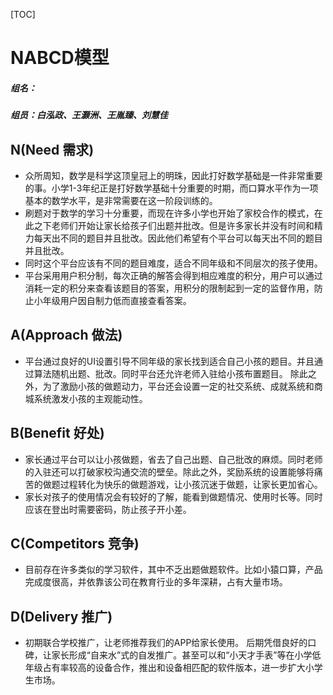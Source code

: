 [TOC]
# NABCD模型
##### 组名：
##### 组员：白泓政、王灏洲、王胤臻、刘慧佳

## N(Need 需求)
* 众所周知，数学是科学这顶皇冠上的明珠，因此打好数学基础是一件非常重要的事。小学1-3年纪正是打好数学基础十分重要的时期，而口算水平作为一项基本的数学水平，是非常需要在这一阶段训练的。  
* 刷题对于数学的学习十分重要，而现在许多小学也开始了家校合作的模式，在此之下老师们开始让家长给孩子们出题并批改。但是许多家长并没有时间和精力每天出不同的题目并且批改。因此他们希望有个平台可以每天出不同的题目并且批改。
* 同时这个平台应该有不同的题目难度，适合不同年级和不同层次的孩子使用。
* 平台采用用户积分制，每次正确的解答会得到相应难度的积分，用户可以通过消耗一定的积分来查看该题目的答案，用积分的限制起到一定的监督作用，防止小年级用户因自制力低而直接查看答案。
## A(Approach 做法)  
* 平台通过良好的UI设置引导不同年级的家长找到适合自己小孩的题目。并且通过算法随机出题、批改。同时平台还允许老师入驻给小孩布置题目。
除此之外，为了激励小孩的做题动力，平台还会设置一定的社交系统、成就系统和商城系统激发小孩的主观能动性。
## B(Benefit 好处)
* 家长通过平台可以让小孩做题，省去了自己出题、自己批改的麻烦。同时老师的入驻还可以打破家校沟通交流的壁垒。除此之外，奖励系统的设置能够将痛苦的做题过程转化为快乐的做题游戏，让小孩沉迷于做题，让家长更加省心。
* 家长对孩子的使用情况会有较好的了解，能看到做题情况、使用时长等。同时应该在登出时需要密码，防止孩子开小差。
## C(Competitors 竞争)
* 目前存在许多类似的学习软件，其中不乏出题做题软件。比如小猿口算，产品完成度很高，并依靠该公司在教育行业的多年深耕，占有大量市场。
## D(Delivery 推广)
* 初期联合学校推广，让老师推荐我们的APP给家长使用。
后期凭借良好的口碑，让家长形成“自来水”式的自发推广。甚至可以和“小天才手表”等在小学低年级占有率较高的设备合作，推出和设备相匹配的软件版本，进一步扩大小学生市场。
